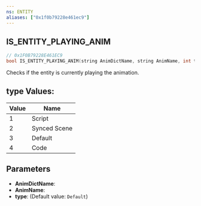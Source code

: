 ```yaml
---
ns: ENTITY
aliases: ["0x1f0b79228e461ec9"]
---
```

## IS_ENTITY_PLAYING_ANIM

```c
// 0x1F0B79228E461EC9
bool IS_ENTITY_PLAYING_ANIM(string AnimDictName, string AnimName, int type);
```

Checks if the entity is currently playing the animation.

## type Values:
| Value | Name |
| --- | --- |
| 1 | Script |
| 2 | Synced Scene |
| 3 | Default |
| 4 | Code |


## Parameters
* **AnimDictName**: 
* **AnimName**: 
* **type**: (Default value: `Default`)

